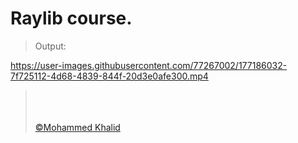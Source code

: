 # Raylib course.

> Output:
>
> <p align="center">
https://user-images.githubusercontent.com/77267002/177186032-7f725112-4d68-4839-844f-20d3e0afe300.mp4
> </p>
> 
> <br>
> <br>
> <br>
> <a href="https://github.com/glULTRA" class="btn btn-primary"> &copy;Mohammed Khalid </a>
